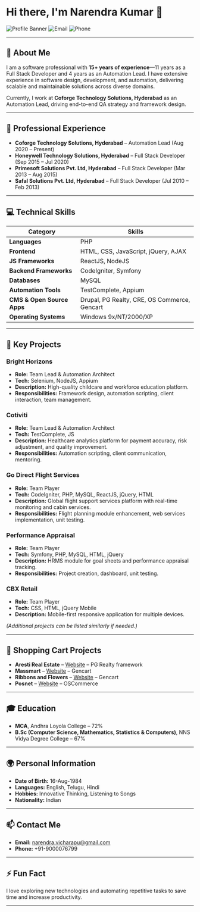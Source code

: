# Hi there, I'm Narendra Kumar 👋

![Profile Banner](https://img.shields.io/badge/Experience-15%2B%20Years-blue)
![Email](https://img.shields.io/badge/Email-narendra.vicharapu@gmail.com-blue)
![Phone](https://img.shields.io/badge/Phone-+91-9000076799-blue)

---

## 🌟 About Me

I am a software professional with **15+ years of experience**—11 years as a Full Stack Developer and 4 years as an Automation Lead. I have extensive experience in software design, development, and automation, delivering scalable and maintainable solutions across diverse domains.

Currently, I work at **Coforge Technology Solutions, Hyderabad** as an Automation Lead, driving end-to-end QA strategy and framework design.

---

## 💼 Professional Experience

- **Coforge Technology Solutions, Hyderabad** – Automation Lead (Aug 2020 – Present)  
- **Honeywell Technology Solutions, Hyderabad** – Full Stack Developer (Sep 2015 – Jul 2020)  
- **Primesoft Solutions Pvt. Ltd, Hyderabad** – Full Stack Developer (Mar 2013 – Aug 2015)  
- **Safal Solutions Pvt. Ltd, Hyderabad** – Full Stack Developer (Jul 2010 – Feb 2013)  

---

## 💻 Technical Skills

| Category | Skills |
|----------|--------|
| **Languages** | PHP |
| **Frontend** | HTML, CSS, JavaScript, jQuery, AJAX |
| **JS Frameworks** | ReactJS, NodeJS |
| **Backend Frameworks** | CodeIgniter, Symfony |
| **Databases** | MySQL |
| **Automation Tools** | TestComplete, Appium |
| **CMS & Open Source Apps** | Drupal, PG Realty, CRE, OS Commerce, Gencart |
| **Operating Systems** | Windows 9x/NT/2000/XP |

---

## 📂 Key Projects

### Bright Horizons
- **Role:** Team Lead & Automation Architect  
- **Tech:** Selenium, NodeJS, Appium  
- **Description:** High-quality childcare and workforce education platform.  
- **Responsibilities:** Framework design, automation scripting, client interaction, team management.

### Cotiviti
- **Role:** Team Lead & Automation Architect  
- **Tech:** TestComplete, JS  
- **Description:** Healthcare analytics platform for payment accuracy, risk adjustment, and quality improvement.  
- **Responsibilities:** Automation scripting, client communication, mentoring.

### Go Direct Flight Services
- **Role:** Team Player  
- **Tech:** CodeIgniter, PHP, MySQL, ReactJS, jQuery, HTML  
- **Description:** Global flight support services platform with real-time monitoring and cabin services.  
- **Responsibilities:** Flight planning module enhancement, web services implementation, unit testing.

### Performance Appraisal
- **Role:** Team Player  
- **Tech:** Symfony, PHP, MySQL, HTML, jQuery  
- **Description:** HRMS module for goal sheets and performance appraisal tracking.  
- **Responsibilities:** Project creation, dashboard, unit testing.

### CBX Retail
- **Role:** Team Player  
- **Tech:** CSS, HTML, jQuery Mobile  
- **Description:** Mobile-first responsive application for multiple devices.  

*(Additional projects can be listed similarly if needed.)*

---

## 🛒 Shopping Cart Projects

- **Aresti Real Estate** – [Website](http://aresti-realestate.com/) – PG Realty framework  
- **Massmart** – [Website](http://massmart.com/) – Gencart  
- **Ribbons and Flowers** – [Website](http://ribbonsandflowers.com/) – Gencart  
- **Posnet** – [Website](http://posnet.nl/) – OSCommerce  

---

## 🎓 Education

- **MCA**, Andhra Loyola College – 72%  
- **B.Sc (Computer Science, Mathematics, Statistics & Computers)**, NNS Vidya Degree College – 67%  

---

## 🌍 Personal Information

- **Date of Birth:** 16-Aug-1984  
- **Languages:** English, Telugu, Hindi  
- **Hobbies:** Innovative Thinking, Listening to Songs  
- **Nationality:** Indian  

---

## 📫 Contact Me

- **Email:** [narendra.vicharapu@gmail.com](mailto:narendra.vicharapu@gmail.com)  
- **Phone:** +91-9000076799  

---

## ⚡ Fun Fact

I love exploring new technologies and automating repetitive tasks to save time and increase productivity.  

---

